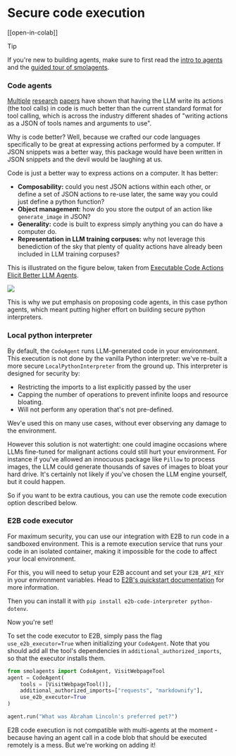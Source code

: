 <!--Copyright 2024 The HuggingFace Team. All rights reserved.

Licensed under the Apache License, Version 2.0 (the "License"); you may not use this file except in compliance with
the License. You may obtain a copy of the License at

http://www.apache.org/licenses/LICENSE-2.0

Unless required by applicable law or agreed to in writing, software distributed under the License is distributed on
an "AS IS" BASIS, WITHOUT WARRANTIES OR CONDITIONS OF ANY KIND, either express or implied. See the License for the
specific language governing permissions and limitations under the License.

⚠️ Note that this file is in Markdown but contain specific syntax for our doc-builder (similar to MDX) that may not be
rendered properly in your Markdown viewer.

-->
# Secure code execution

[[open-in-colab]]

> [!TIP]
> If you're new to building agents, make sure to first read the [intro to agents](./intro_agents) and the [guided tour of smolagents](../guided_tour).

### Code agents

[Multiple](https://huggingface.co/papers/2402.01030) [research](https://huggingface.co/papers/2411.01747) [papers](https://huggingface.co/papers/2401.00812) have shown that having the LLM write its actions (the tool calls) in code is much better than the current standard format for tool calling, which is across the industry different shades of "writing actions as a JSON of tools names and arguments to use".

Why is code better? Well, because we crafted our code languages specifically to be great at expressing actions performed by a computer. If JSON snippets was a better way, this package would have been written in JSON snippets and the devil would be laughing at us.

Code is just a better way to express actions on a computer. It has better:
- **Composability:** could you nest JSON actions within each other, or define a set of JSON actions to re-use later, the same way you could just define a python function?
- **Object management:** how do you store the output of an action like `generate_image` in JSON?
- **Generality:** code is built to express simply anything you can do have a computer do.
- **Representation in LLM training corpuses:** why not leverage this benediction of the sky that plenty of quality actions have already been included in LLM training corpuses?

This is illustrated on the figure below, taken from [Executable Code Actions Elicit Better LLM Agents](https://huggingface.co/papers/2402.01030).

<img src="https://huggingface.co/datasets/huggingface/documentation-images/resolve/main/transformers/code_vs_json_actions.png">

This is why we put emphasis on proposing code agents, in this case python agents, which meant putting higher effort on building secure python interpreters.

### Local python interpreter

By default, the `CodeAgent` runs LLM-generated code in your environment.
This execution is not done by the vanilla Python interpreter: we've re-built a more secure `LocalPythonInterpreter` from the ground up.
This interpreter is designed for security by:
 - Restricting the imports to a list explicitly passed by the user
 - Capping the number of operations to prevent infinite loops and resource bloating.
 - Will not perform any operation that's not pre-defined.

Wev'e used this on many use cases, without ever observing any damage to the environment. 

However this solution is not watertight: one could imagine occasions where LLMs fine-tuned for malignant actions could still hurt your environment. For instance if you've allowed an innocuous package like `Pillow` to process images, the LLM could generate thousands of saves of images to bloat your hard drive.
It's certainly not likely if you've chosen the LLM engine yourself, but it could happen.

So if you want to be extra cautious, you can use the remote code execution option described below.

### E2B code executor

For maximum security, you can use our integration with E2B to run code in a sandboxed environment. This is a remote execution service that runs your code in an isolated container, making it impossible for the code to affect your local environment.

For this, you will need to setup your E2B account and set your `E2B_API_KEY` in your environment variables. Head to [E2B's quickstart documentation](https://e2b.dev/docs/quickstart) for more information.

Then you can install it with `pip install e2b-code-interpreter python-dotenv`.

Now you're set!

To set the code executor to E2B, simply pass the flag `use_e2b_executor=True` when initializing your `CodeAgent`.
Note that you should add all the tool's dependencies in `additional_authorized_imports`, so that the executor installs them.

```py
from smolagents import CodeAgent, VisitWebpageTool
agent = CodeAgent(
    tools = [VisitWebpageTool()],
    additional_authorized_imports=["requests", "markdownify"],
    use_e2b_executor=True
)

agent.run("What was Abraham Lincoln's preferred pet?")
```

E2B code execution is not compatible with multi-agents at the moment - because having an agent call in a code blob that should be executed remotely is a mess. But we're working on adding it!